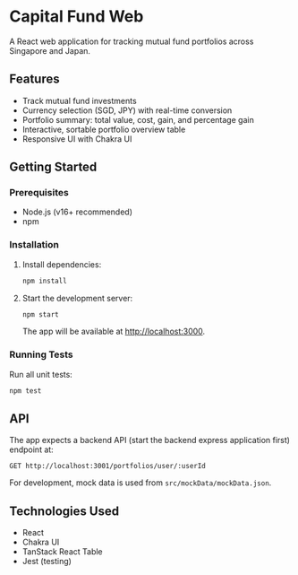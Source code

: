 # Capital Fund Web

A React web application for tracking mutual fund portfolios across Singapore and Japan.

## Features

- Track mutual fund investments
- Currency selection (SGD, JPY) with real-time conversion
- Portfolio summary: total value, cost, gain, and percentage gain
- Interactive, sortable portfolio overview table
- Responsive UI with Chakra UI

## Getting Started

### Prerequisites

- Node.js (v16+ recommended)
- npm

### Installation

1. Install dependencies:
    ```sh
    npm install
    ```

2. Start the development server:
    ```sh
    npm start
    ```
    The app will be available at [http://localhost:3000](http://localhost:3000).

### Running Tests

Run all unit tests:
```sh
npm test
```

## API

The app expects a backend API (start the backend express application first) endpoint at:
```
GET http://localhost:3001/portfolios/user/:userId
```
For development, mock data is used from `src/mockData/mockData.json`.

## Technologies Used

- React
- Chakra UI
- TanStack React Table
- Jest (testing)